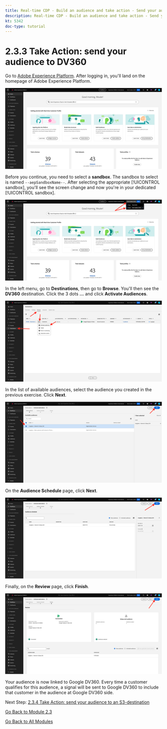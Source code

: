 ```yaml
---
title: Real-time CDP - Build an audience and take action - Send your audience to DV360
description: Real-time CDP - Build an audience and take action - Send your audience to DV360
kt: 5342
doc-type: tutorial
---
```

# 2.3.3 Take Action: send your audience to DV360

Go to [Adobe Experience Platform](https://experience.adobe.com/platform). After logging in, you'll land on the homepage of Adobe Experience Platform.

![Data Ingestion](./../../../modules/datacollection/module1.2/images/home.png)

Before you continue, you need to select a **sandbox**. The sandbox to select is named ``--aepSandboxName--``. After selecting the appropriate [!UICONTROL sandbox], you'll see the screen change and now you're in your dedicated [!UICONTROL sandbox].

![Data Ingestion](./../../../modules/datacollection/module1.2/images/sb1.png)

In the left menu, go to **Destinations**, then go to **Browse**. You'll then see the **DV360** destination. Click the 3 dots **...** and click **Activate Audiences**.

![RTCDP](./images/rtcdpmenudest.png)

In the list of available audiences, select the audience you created in the previous exercise. Click **Next**.

![RTCDP](./images/rtcdpcreatedest3.png)

On the **Audience Schedule** page, click **Next**.

![RTCDP](./images/rtcdpcreatedest4.png)

Finally, on the **Review** page, click **Finish**.

![RTCDP](./images/rtcdpcreatedest5.png)

Your audience is now linked to Google DV360. Every time a customer qualifies for this audience, a signal will be sent to Google DV360 to include that customer in the audience at Google DV360 side.

Next Step: [2.3.4 Take Action: send your audience to an S3-destination](./ex4.md)

[Go Back to Module 2.3](./real-time-cdp-build-a-segment-take-action.md)

[Go Back to All Modules](../../../overview.md)
